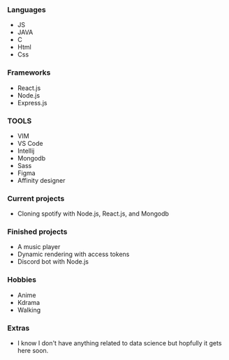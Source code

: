 

### Languages ###

- JS
- JAVA
- C
- Html
- Css


### Frameworks ###

- React.js
- Node.js
- Express.js



### TOOLS ###

- VIM
- VS Code
- Intellij
- Mongodb
- Sass
- Figma
- Affinity designer 


### Current projects ###

- Cloning spotify with Node.js, React.js, and Mongodb


### Finished projects ###

- A music player
- Dynamic rendering with access tokens
- Discord bot with Node.js


### Hobbies ###

- Anime
- Kdrama
- Walking 


### Extras ###

- I know I don't have anything related to data science but hopfully it gets here soon.

